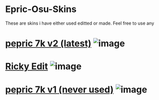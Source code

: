 # Epric-Osu-Skins
These are skins i have either used editted or made. Feel free to use any
# [pepric 7k v2 (latest)](https://drive.google.com/file/d/1m3tvNGnHYwDk-h4eqLEypbhLsgiIDycz/view?usp=drive_link) ![image](https://media.discordapp.net/attachments/1209935446843334727/1250073988449828974/screenshot042.png?ex=66699da0&is=66684c20&hm=134b1223ff5b24164ff3bff0e0b77c4132eb9cd6bc2cf579ec192d1f962132ba&=&format=webp&quality=lossless&width=865&height=487)

# [Ricky Edit](https://drive.google.com/file/d/1grmnvJvZ9aY91c8Jb314Hw43ucGr05dk/view?usp=drive_link) ![image](https://media.discordapp.net/attachments/1209935446843334727/1250074580626833509/screenshot043.png?ex=66699e2d&is=66684cad&hm=fc18cd49a516f35a3586e21f68d341f0e350e5b253d4631c20aab899874efafe&=&format=webp&quality=lossless&width=865&height=487)

  # [pepric 7k v1 (never used)](https://drive.google.com/file/d/16yTmiea5XZTcx_KrW_4x24T8q1KJNV4a/view?usp=sharing) ![image](https://media.discordapp.net/attachments/1209935446843334727/1250077460716978206/screenshot044.png?ex=6669a0db&is=66684f5b&hm=793e792a0e83985d2bbc00d07d7b38589a7eb0e489da56c4bf5906336be04e28&=&format=webp&quality=lossless&width=865&height=487)
